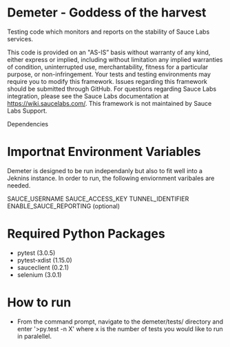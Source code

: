 # Demeter - Goddess of the harvest

Testing code which monitors and reports on the stability of Sauce Labs services.

This code is provided on an "AS-IS” basis without warranty of any kind, either express or implied, including without limitation any implied warranties of condition, uninterrupted use, merchantability, fitness for a particular purpose, or non-infringement. Your tests and testing environments may require you to modify this framework. Issues regarding this framework should be submitted through GitHub. For questions regarding Sauce Labs integration, please see the Sauce Labs documentation at https://wiki.saucelabs.com/. This framework is not maintained by Sauce Labs Support.

Dependencies

# Importnat Environment Variables
Demeter is designed to be run independanly but also to fit well into a Jeknins instance.  In order to run, the following enviornment varibales are needed.

SAUCE_USERNAME
SAUCE_ACCESS_KEY
TUNNEL_IDENTIFIER
ENABLE_SAUCE_REPORTING (optional)

# Required Python Packages
* pytest (3.0.5)
* pytest-xdist (1.15.0)
* sauceclient (0.2.1)
* selenium (3.0.1)

# How to run
* From the command prompt, navigate to the demeter/tests/ directory and enter '>py.test -n X' where x is the number of tests you would like to run in paralellel.

